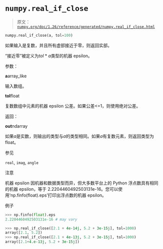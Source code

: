 # `numpy.real_if_close`

> 原文：[`numpy.org/doc/1.26/reference/generated/numpy.real_if_close.html`](https://numpy.org/doc/1.26/reference/generated/numpy.real_if_close.html)

```py
numpy.real_if_close(a, tol=100)
```

如果输入是复数，并且所有虚部接近于零，则返回实部。

“接近零”被定义为*tol* * *a*类型的机器 epsilon。

参数：

**a**array_like

输入数组。

**tol**float

复数数组中元素的机器 epsilon 公差。如果公差<=1，则使用绝对公差。

返回：

**out**ndarray

如果*a*是实数，则输出的类型与*a*的类型相同。如果*a*有复数元素，则返回类型为 float。

参见

`real`, `imag`, `angle`

注意

机器 epsilon 因机器和数据类型而异，但大多数平台上的 Python 浮点数具有相同的机器 epsilon，等于 2.2204460492503131e-16。您可以使用‘np.finfo(float).eps’打印出浮点数的机器 epsilon。

例子

```py
>>> np.finfo(float).eps
2.2204460492503131e-16 # may vary 
```

```py
>>> np.real_if_close([2.1 + 4e-14j, 5.2 + 3e-15j], tol=1000)
array([2.1, 5.2])
>>> np.real_if_close([2.1 + 4e-13j, 5.2 + 3e-15j], tol=1000)
array([2.1+4.e-13j, 5.2 + 3e-15j]) 
```
